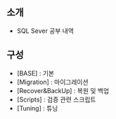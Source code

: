 ## 소개
- SQL Sever 공부 내역

## 구성
- [BASE] : 기본
- [Migration] : 마이그레이션
- [Recover&BackUp] : 복원 및 백업
- [Scripts] : 검증 관련 스크립트
- [Tuning] : 튜닝
